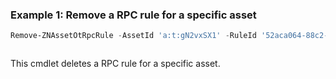 ### Example 1: Remove a RPC rule for a specific asset
```powershell
Remove-ZNAssetOtRpcRule -AssetId 'a:t:gN2vxSX1' -RuleId '52aca064-88c2-4582-b159-1c5f7f0d0aae'
```

```output

```

This cmdlet deletes a RPC rule for a specific asset. 
